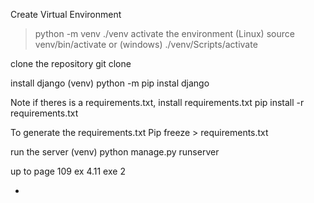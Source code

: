 Create Virtual Environment

> python -m venv ./venv
> activate the environment
> (Linux)
> source venv/bin/activate
> or (windows)
> ./venv/Scripts/activate

clone the repository
git clone <repository URL>

install django
(venv) python -m pip instal django

Note if theres is a requirements.txt, install requirements.txt
pip install -r requirements.txt

To generate the requirements.txt
Pip freeze > requirements.txt

run the server
(venv) python manage.py runserver

up to page 109 ex 4.11 exe 2

-
